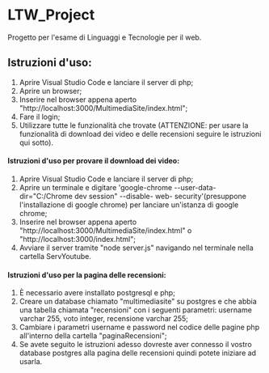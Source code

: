 # LTW_Project
Progetto per l'esame di Linguaggi e Tecnologie per il web.

## Istruzioni d'uso: 
1) Aprire Visual Studio Code e lanciare il server di php;
2) Aprire un browser; 
3) Inserire nel browser appena aperto "http://localhost:3000/MultimediaSite/index.html";
4) Fare il login;
5) Utilizzare tutte le funzionalità che trovate
(ATTENZIONE: per usare la funzionalità di download dei video e delle recensioni seguire le istruzioni qui sotto).

#### Istruzioni d'uso per provare il download dei video:
1) Aprire Visual Studio Code e lanciare il server di php;
2) Aprire un terminale e digitare 'google-chrome --user-data-dir="C:/Chrome dev session" --disable- web- security'(presuppone l'installazione di google chrome) per lanciare un'istanza di google chrome;
3) Inserire nel browser appena aperto "http://localhost:3000/MultimediaSite/index.html" o "http://localhost:3000/index.html";
4) Avviare il server tramite "node server.js" navigando nel terminale nella cartella ServYoutube.


#### Istruzioni d'uso per la pagina delle recensioni: 

1) È necessario avere installato postgresql e php;
2) Creare un database chiamato "multimediasite" su postgres e che abbia una tabella chiamata "recensioni" con i seguenti parametri: username varchar 255, voto integer, recensione varchar 255; 
3) Cambiare i parametri username e password nel codice delle pagine php all'interno della cartella "paginaRecensioni"; 
4) Se avete seguito le istruzioni adesso dovreste aver connesso il vostro database postgres alla pagina delle recensioni quindi potete iniziare ad usarla. 
